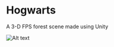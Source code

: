 # Hogwarts

A 3-D FPS forest scene made using Unity

![Alt text](https://github.com/Ishan-001/Hogwarts/blob/master/sample.gif)
